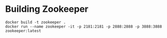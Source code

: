 # Building Zookeeper
```
docker build -t zookeeper .
docker run --name zookeeper -it -p 2181:2181 -p 2888:2888 -p 3888:3888 zookeeper:latest